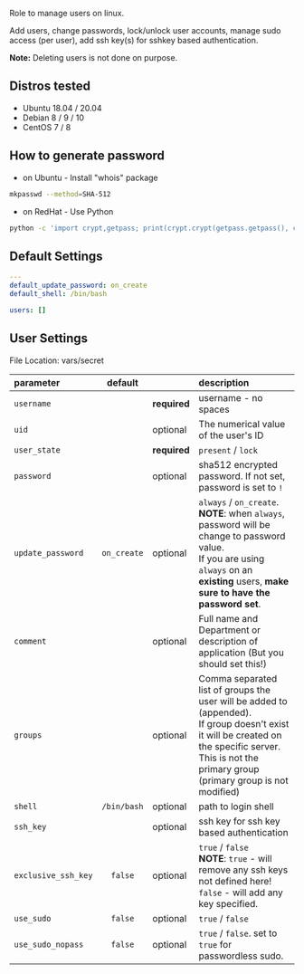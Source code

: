 
Role to manage users on linux.

Add users, change passwords, lock/unlock user accounts, manage sudo access (per user), add ssh key(s) for sshkey based authentication.


**Note:** Deleting users is not done on purpose.

## Distros tested

* Ubuntu 18.04 / 20.04
* Debian 8 / 9 / 10
* CentOS 7 / 8


## How to generate password

* on Ubuntu - Install "whois" package

```bash
mkpasswd --method=SHA-512
```

* on RedHat - Use Python

```bash
python -c 'import crypt,getpass; print(crypt.crypt(getpass.getpass(), crypt.mksalt(crypt.METHOD_SHA512)))'
```

## Default Settings

```yaml
---
default_update_password: on_create
default_shell: /bin/bash

users: []
```

## User Settings

File Location: vars/secret

| parameter           | default     |               | description                              |
| :------------------ | :----:      | :-----        | :-----------   |
| `username`          |             | **required**  | username - no spaces  |
| `uid`               |             | optional      | The numerical value of the user's ID |
| `user_state`        |             | **required**  | `present` / `lock`  |
| `password`          |             | optional      | sha512 encrypted password. If not set, password is set to `!` |
| `update_password`   | `on_create` | optional      | `always` / `on_create`.<br>**NOTE**: when `always`, password will be change to password value.<br>If you are using `always` on an **existing** users, **make sure to have the password set**. |
| `comment`           |             | optional      | Full name and Department or description of application (But you should set this!) |
| `groups`            |             | optional      | Comma separated list of groups the user will be added to (appended).<br>If group doesn't exist it will be created on the specific server. This is not the primary group (primary group is not modified) |
| `shell`             | `/bin/bash` | optional      | path to login shell |
| `ssh_key`           |             | optional      | ssh key for ssh key based authentication |
| `exclusive_ssh_key` | `false`     | optional      | `true` / `false` <br>**NOTE**: `true` - will remove any ssh keys not defined here! `false` - will add any key specified. |
| `use_sudo`          | `false`     | optional      | `true` / `false` |
| `use_sudo_nopass`   | `false`     | optional      | `true` / `false`. set to `true` for passwordless sudo. |
